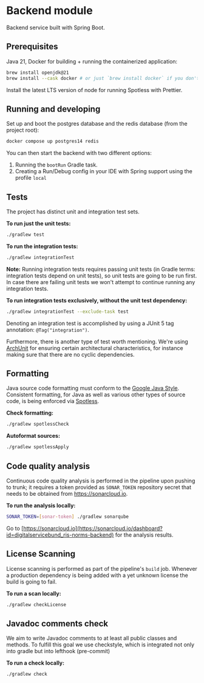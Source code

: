# Backend module

Backend service built with Spring Boot.

## Prerequisites

Java 21, Docker for building + running the containerized application:

```bash
brew install openjdk@21
brew install --cask docker # or just `brew install docker` if you don't want the Desktop app
```

Install the latest LTS version of node for running Spotless with Prettier.

## Running and developing

Set up and boot the postgres database and the redis database (from the project root):

```sh
docker compose up postgres14 redis
```

You can then start the backend with two different options:

1. Running the `bootRun` Gradle task.
2. Creating a Run/Debug config in your IDE with Spring support using the profile `local`

## Tests

The project has distinct unit and integration test sets.

**To run just the unit tests:**

```bash
./gradlew test
```

**To run the integration tests:**

```bash
./gradlew integrationTest
```

**Note:** Running integration tests requires passing unit tests (in Gradle terms: integration tests depend on unit
tests), so unit tests are going to be run first. In case there are failing unit tests we won't attempt to continue
running any integration tests.

**To run integration tests exclusively, without the unit test dependency:**

```bash
./gradlew integrationTest --exclude-task test
```

Denoting an integration test is accomplished by using a JUnit 5 tag annotation: `@Tag("integration")`.

Furthermore, there is another type of test worth mentioning. We're
using [ArchUnit](https://www.archunit.org/getting-started)
for ensuring certain architectural characteristics, for instance making sure that there are no cyclic dependencies.

## Formatting

Java source code formatting must conform to the [Google Java Style](https://google.github.io/styleguide/javaguide.html).
Consistent formatting, for Java as well as various other types of source code, is being enforced
via [Spotless](https://github.com/diffplug/spotless).

**Check formatting:**

```bash
./gradlew spotlessCheck
```

**Autoformat sources:**

```bash
./gradlew spotlessApply
```

## Code quality analysis

Continuous code quality analysis is performed in the pipeline upon pushing to trunk; it requires a
token provided as `SONAR_TOKEN` repository secret that needs to be obtained from https://sonarcloud.io.

**To run the analysis locally:**

```bash
SONAR_TOKEN=[sonar-token] ./gradlew sonarqube
```

Go to [https://sonarcloud.io](https://sonarcloud.io/dashboard?id=digitalservicebund_ris-norms-backend)
for the analysis results.

## License Scanning

License scanning is performed as part of the pipeline's `build` job. Whenever a production dependency
is being added with a yet unknown license the build is going to fail.

**To run a scan locally:**

```bash
./gradlew checkLicense
```

## Javadoc comments check

We aim to write Javadoc comments to at least all public classes and methods. To fulfill this goal we use checkstyle,
which is integrated not only into gradle but into lefthook (pre-commit)

**To run a check locally:**

```bash
./gradlew check
```
